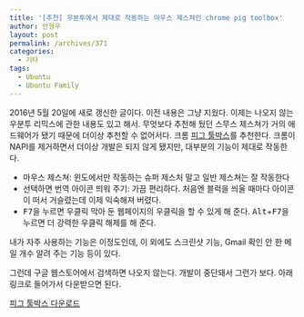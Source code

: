 ```yaml
---
title: '[추천] 우분투에서 제대로 작동하는 마우스 제스쳐인 chrome pig toolbox'
author: 안형우
layout: post
permalink: /archives/371
categories:
  - 기타
tags:
  - Ubuntu
  - Ubuntu Family
---
```


2016년 5월 20일에 새로 갱신한 글이다. 이전 내용은 그냥 지웠다. 이제는 나오지 않는 우분투 리믹스에 관한 내용도 있고 해서. 무엇보다 추천해 뒀던 스무스 제스쳐가 거의 애드웨어가 됐기 때문에 더이상 추천할 수 없어서다. 크롬 [피그 툴박스](https://chrome.google.com/webstore/detail/pig-toolbox-super-gesture/oiplkfaidhjklglajdpfehoagkmlcakh)를 추천한다. 크롬이 NAPI를 제거하면서 더이상 개발은 되지 않게 됐지만, 대부분의 기능이 제대로 작동한다. 

- 마우스 제스쳐: 윈도에서만 작동하는 슈퍼 제스처 말고 일반 제스쳐는 잘 작동한다
- 선택하면 번역 아이콘 띄워 주기: 가끔 편리하다. 처음엔 블럭을 씌울 때마다 아이콘이 떠서 거슬렸는데 이제 익숙해져 버렸다.
- <kbd>F7</kbd>을 누르면 우클릭 막아 둔 웹페이지의 우클릭을 할 수 있게 해 준다. <kbd>Alt</kbd>+<kbd>F7</kbd>을 누르면 더 강력한 우클릭 해제를 해 준다.

내가 자주 사용하는 기능은 이정도인데, 이 외에도 스크린샷 기능, Gmail 확인 안 한 메일 개수 알려 주는 기능 등이 있다. 

그런데 구글 웹스토어에서 검색하면 나오지 않는다. 개발이 중단돼서 그런가 보다. 아래 링크로 들어가서 다운받으면 된다.

[피그 툴박스 다운로드](https://chrome.google.com/webstore/detail/pig-toolbox-super-gesture/oiplkfaidhjklglajdpfehoagkmlcakh)
